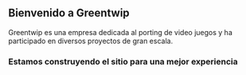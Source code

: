 ## Bienvenido a Greentwip

Greentwip es una empresa dedicada al porting de video juegos y ha participado en diversos proyectos de gran escala.


### Estamos construyendo el sitio para una mejor experiencia


